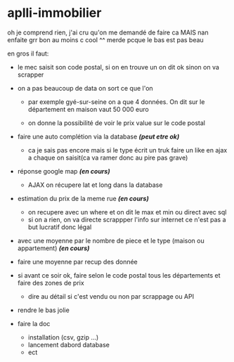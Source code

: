 # aplli-immobilier

oh je comprend rien, j'ai cru qu'on me demandé de faire ca MAIS nan enfaite grr bon au moins c cool ^^ merde pcque le bas est pas beau

en gros il faut:


  - le mec saisit son code postal, si on en trouve un on dit ok sinon on va scrapper

  - on a pas beaucoup de data on sort ce que l'on
  
    - par exemple gyé-sur-seine on a que 4 données. On dit sur le département en maison vaut 50 000 euro
    
    - on donne la possibilité de voir le prix value sur le code postal

  - faire une auto complétion via la database <em><strong>(peut etre ok)</strong></em>
    - ca je sais pas encore mais si le type écrit un truk faire un like en ajax a chaque on saisit(ca va ramer donc au pire pas grave)
    
  - réponse google map <em><strong>(en cours)</strong></em>
    - AJAX on récupere lat et long dans la database
  
  - estimation du prix de la meme rue <em><strong>(en cours)</strong></em>
    - on recupere avec un where et on dit le max et min ou direct avec sql
    - si on a rien, on va directe scrappper l'info sur internet ce n'est pas a but lucratif donc légal
    
  - avec une moyenne par le nombre de piece et le type (maison ou appartement) <em><strong>(en cours)</strong></em>
   - faire une moyenne par recup des donnée
   
  - si avant ce soir ok, faire selon le code postal tous les départements et faire des zones de prix
    
    - dire au détail si c'est vendu ou non par scrappage ou API
   
   
   - rendre le bas jolie
   
   
  - faire la doc
    - installation (csv, gzip ...)
    - lancement dabord database
    - ect
